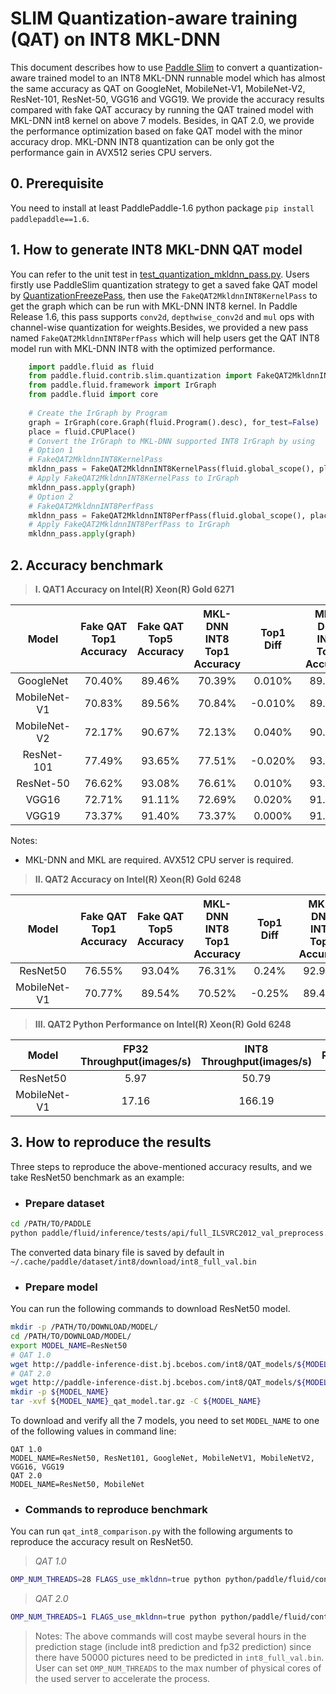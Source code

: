 # SLIM Quantization-aware training (QAT) on INT8 MKL-DNN

This document describes how to use [Paddle Slim](https://github.com/PaddlePaddle/FluidDoc/blob/develop/doc/fluid/advanced_usage/paddle_slim/paddle_slim.md) to convert a quantization-aware trained model to an INT8 MKL-DNN runnable model which has almost the same accuracy as QAT on GoogleNet, MobileNet-V1, MobileNet-V2, ResNet-101, ResNet-50, VGG16 and VGG19. We provide the accuracy results compared with fake QAT accuracy by running the QAT trained model with MKL-DNN int8 kernel on above 7 models. Besides, in QAT 2.0, we provide the performance optimization based on fake QAT model with the minor accuracy drop. MKL-DNN INT8 quantization can be only got the performance gain in AVX512 series CPU servers.

## 0. Prerequisite
You need to install at least PaddlePaddle-1.6 python package `pip install paddlepaddle==1.6`.

## 1. How to generate INT8 MKL-DNN QAT model
You can refer to the unit test in [test_quantization_mkldnn_pass.py](test_quantization_mkldnn_pass.py). Users firstly use PaddleSlim quantization strategy to get a saved fake QAT model by [QuantizationFreezePass](https://github.com/PaddlePaddle/models/tree/develop/PaddleSlim/quant_low_level_api), then use the `FakeQAT2MkldnnINT8KernelPass` to get the graph which can be run with MKL-DNN INT8 kernel. In Paddle Release 1.6, this pass supports `conv2d`, `depthwise_conv2d` and `mul` ops with channel-wise quantization for weights.Besides, we provided a new pass named `FakeQAT2MkldnnINT8PerfPass` which will help users get the QAT INT8 model run with MKL-DNN INT8 with the optimized performance.

```python
    import paddle.fluid as fluid
    from paddle.fluid.contrib.slim.quantization import FakeQAT2MkldnnINT8KernelPass
    from paddle.fluid.framework import IrGraph
    from paddle.fluid import core	
    
    # Create the IrGraph by Program
    graph = IrGraph(core.Graph(fluid.Program().desc), for_test=False)
    place = fluid.CPUPlace()
    # Convert the IrGraph to MKL-DNN supported INT8 IrGraph by using
    # Option 1
    # FakeQAT2MkldnnINT8KernelPass
    mkldnn_pass = FakeQAT2MkldnnINT8KernelPass(fluid.global_scope(), place)
    # Apply FakeQAT2MkldnnINT8KernelPass to IrGraph
    mkldnn_pass.apply(graph)
    # Option 2
    # FakeQAT2MkldnnINT8PerfPass
    mkldnn_pass = FakeQAT2MkldnnINT8PerfPass(fluid.global_scope(), place, fluid.core, False)
    # Apply FakeQAT2MkldnnINT8PerfPass to IrGraph
    mkldnn_pass.apply(graph)

```

## 2. Accuracy benchmark

>**I. QAT1 Accuracy on Intel(R) Xeon(R) Gold 6271**

| Model        | Fake QAT Top1 Accuracy | Fake QAT Top5 Accuracy |MKL-DNN INT8 Top1 Accuracy |  Top1 Diff   | MKL-DNN INT8 Top5 Accuracy | Top5 Diff  |
| :----------: | :--------------------: | :--------------------: |:-----------------------:  | :----------: | :------------------------: | :--------: |
| GoogleNet    |         70.40%         |          89.46%        |           70.39%          |     0.010%   |           89.46%           |   0.000%   |
| MobileNet-V1 |         70.83%         |          89.56%        |           70.84%          |    -0.010%   |           89.56%           |   0.000%   |
| MobileNet-V2 |         72.17%         |          90.67%        |           72.13%          |     0.040%   |           90.67%           |   0.000%   |
| ResNet-101   |         77.49%         |          93.65%        |           77.51%          |    -0.020%   |           93.67%           |  -0.020%   |
| ResNet-50    |         76.62%         |          93.08%        |           76.61%          |     0.010%   |           93.09%           |  -0.010%   |
| VGG16        |         72.71%         |          91.11%        |           72.69%          |     0.020%   |           91.09%           |   0.020%   |
| VGG19        |         73.37%         |          91.40%        |           73.37%          |     0.000%   |           91.41%           |  -0.010%   |

Notes:

* MKL-DNN and MKL are required. AVX512 CPU server is required.

>**II. QAT2 Accuracy on Intel(R) Xeon(R) Gold 6248**

| Model        | Fake QAT Top1 Accuracy | Fake QAT Top5 Accuracy |MKL-DNN INT8 Top1 Accuracy |  Top1 Diff  | MKL-DNN INT8 Top5 Accuracy | Top5 Diff |
| :----------: | :--------------------: | :--------------------: |:-----------------------:  | :----------:| :------------------------: | :--------:|
| ResNet50     |         76.55%         |          93.04%        |           76.31%          |     0.24%   |           92.99%           |   0.12%   |
| MobileNet-V1 |         70.77%         |          89.54%        |           70.52%          |    -0.25%   |           89.42%           |   0.12%  |

>**III. QAT2 Python Performance on Intel(R) Xeon(R) Gold 6248**

| Model        | FP32 Throughput(images/s)  | INT8 Throughput(images/s) | Ratio(INT8/FP32)|
| :-----------:| :------------:             | :------------:            | :------------:  |
| ResNet50     |    5.97                    |   50.79                   |   8.51          |
| MobileNet-V1 |    17.16                   |   166.19                  |   9.68          |

## 3. How to reproduce the results
Three steps to reproduce the above-mentioned accuracy results, and we take ResNet50 benchmark as an example:
 * ### Prepare dataset
```bash
cd /PATH/TO/PADDLE
python paddle/fluid/inference/tests/api/full_ILSVRC2012_val_preprocess.py
```
The converted data binary file is saved by default in `~/.cache/paddle/dataset/int8/download/int8_full_val.bin`
 * ### Prepare model
You can run the following commands to download ResNet50 model.

```bash
mkdir -p /PATH/TO/DOWNLOAD/MODEL/
cd /PATH/TO/DOWNLOAD/MODEL/
export MODEL_NAME=ResNet50
# QAT 1.0
wget http://paddle-inference-dist.bj.bcebos.com/int8/QAT_models/${MODEL_NAME}_qat_model.tar.gz
# QAT 2.0
wget http://paddle-inference-dist.bj.bcebos.com/int8/QAT_models/${MODEL_NAME}_qat_perf.tar.gz
mkdir -p ${MODEL_NAME}
tar -xvf ${MODEL_NAME}_qat_model.tar.gz -C ${MODEL_NAME}
```

To download and verify all the 7 models, you need to set `MODEL_NAME` to one of the following values in command line:
```text
QAT 1.0
MODEL_NAME=ResNet50, ResNet101, GoogleNet, MobileNetV1, MobileNetV2, VGG16, VGG19
QAT 2.0
MODEL_NAME=ResNet50, MobileNet
```
* ### Commands to reproduce benchmark
You can run `qat_int8_comparison.py` with the following arguments to reproduce the accuracy result on ResNet50.
>*QAT 1.0*

```bash
OMP_NUM_THREADS=28 FLAGS_use_mkldnn=true python python/paddle/fluid/contrib/slim/tests/qat_int8_comparison.py --qat_model=/PATH/TO/DOWNLOAD/MODEL/${MODEL_NAME}/model --infer_data=~/.cache/paddle/dataset/int8/download/int8_full_val.bin --batch_size=50 --batch_num=1000 --acc_diff_threshold=0.001
```
>*QAT 2.0*

```bash
OMP_NUM_THREADS=1 FLAGS_use_mkldnn=true python python/paddle/fluid/contrib/slim/tests/qat_int8_comparison.py --qat_model=/PATH/TO/DOWNLOAD/MODEL/${MODEL_NAME}/float --infer_data=~/.cache/paddle/dataset/int8/download/int8_full_val.bin --batch_size=1 --batch_num=50000 --acc_diff_threshold=0.01 --qat2
```
> Notes: The above commands will cost maybe several hours in the prediction stage (include int8 prediction and fp32 prediction) since there have 50000 pictures need to be predicted in `int8_full_val.bin`. User can set `OMP_NUM_THREADS` to the max number of physical cores of the used server to accelerate the process.
